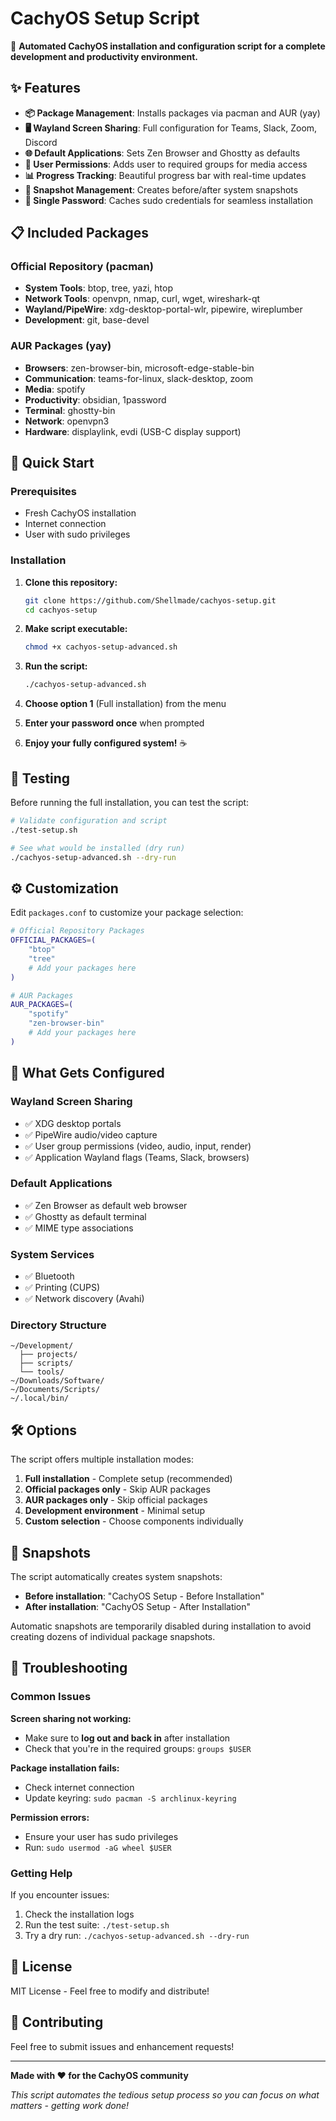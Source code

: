 # CachyOS Setup Script

🚀 **Automated CachyOS installation and configuration script for a complete development and productivity environment.**

## ✨ Features

- **📦 Package Management**: Installs packages via pacman and AUR (yay)
- **🖥️ Wayland Screen Sharing**: Full configuration for Teams, Slack, Zoom, Discord
- **🌐 Default Applications**: Sets Zen Browser and Ghostty as defaults
- **👥 User Permissions**: Adds user to required groups for media access
- **📊 Progress Tracking**: Beautiful progress bar with real-time updates
- **💾 Snapshot Management**: Creates before/after system snapshots
- **🔐 Single Password**: Caches sudo credentials for seamless installation

## 📋 Included Packages

### Official Repository (pacman)
- **System Tools**: btop, tree, yazi, htop
- **Network Tools**: openvpn, nmap, curl, wget, wireshark-qt
- **Wayland/PipeWire**: xdg-desktop-portal-wlr, pipewire, wireplumber
- **Development**: git, base-devel

### AUR Packages (yay)
- **Browsers**: zen-browser-bin, microsoft-edge-stable-bin
- **Communication**: teams-for-linux, slack-desktop, zoom
- **Media**: spotify
- **Productivity**: obsidian, 1password
- **Terminal**: ghostty-bin
- **Network**: openvpn3
- **Hardware**: displaylink, evdi (USB-C display support)

## 🚀 Quick Start

### Prerequisites
- Fresh CachyOS installation
- Internet connection
- User with sudo privileges

### Installation

1. **Clone this repository:**
   ```bash
   git clone https://github.com/Shellmade/cachyos-setup.git
   cd cachyos-setup
   ```

2. **Make script executable:**
   ```bash
   chmod +x cachyos-setup-advanced.sh
   ```

3. **Run the script:**
   ```bash
   ./cachyos-setup-advanced.sh
   ```

4. **Choose option 1** (Full installation) from the menu

5. **Enter your password once** when prompted

6. **Enjoy your fully configured system!** ☕

## 🧪 Testing

Before running the full installation, you can test the script:

```bash
# Validate configuration and script
./test-setup.sh

# See what would be installed (dry run)
./cachyos-setup-advanced.sh --dry-run
```

## ⚙️ Customization

Edit `packages.conf` to customize your package selection:

```bash
# Official Repository Packages
OFFICIAL_PACKAGES=(
    "btop"
    "tree"
    # Add your packages here
)

# AUR Packages  
AUR_PACKAGES=(
    "spotify"
    "zen-browser-bin"
    # Add your packages here
)
```

## 🎯 What Gets Configured

### Wayland Screen Sharing
- ✅ XDG desktop portals
- ✅ PipeWire audio/video capture
- ✅ User group permissions (video, audio, input, render)
- ✅ Application Wayland flags (Teams, Slack, browsers)

### Default Applications
- ✅ Zen Browser as default web browser
- ✅ Ghostty as default terminal
- ✅ MIME type associations

### System Services
- ✅ Bluetooth
- ✅ Printing (CUPS)
- ✅ Network discovery (Avahi)

### Directory Structure
```
~/Development/
  ├── projects/
  ├── scripts/
  └── tools/
~/Downloads/Software/
~/Documents/Scripts/
~/.local/bin/
```

## 🛠️ Options

The script offers multiple installation modes:

1. **Full installation** - Complete setup (recommended)
2. **Official packages only** - Skip AUR packages
3. **AUR packages only** - Skip official packages  
4. **Development environment** - Minimal setup
5. **Custom selection** - Choose components individually

## 📸 Snapshots

The script automatically creates system snapshots:
- **Before installation**: "CachyOS Setup - Before Installation"
- **After installation**: "CachyOS Setup - After Installation"

Automatic snapshots are temporarily disabled during installation to avoid creating dozens of individual package snapshots.

## 🔧 Troubleshooting

### Common Issues

**Screen sharing not working:**
- Make sure to **log out and back in** after installation
- Check that you're in the required groups: `groups $USER`

**Package installation fails:**
- Check internet connection
- Update keyring: `sudo pacman -S archlinux-keyring`

**Permission errors:**
- Ensure your user has sudo privileges
- Run: `sudo usermod -aG wheel $USER`

### Getting Help

If you encounter issues:
1. Check the installation logs
2. Run the test suite: `./test-setup.sh`
3. Try a dry run: `./cachyos-setup-advanced.sh --dry-run`

## 📝 License

MIT License - Feel free to modify and distribute!

## 🤝 Contributing

Feel free to submit issues and enhancement requests!

---

**Made with ❤️ for the CachyOS community**

*This script automates the tedious setup process so you can focus on what matters - getting work done!*